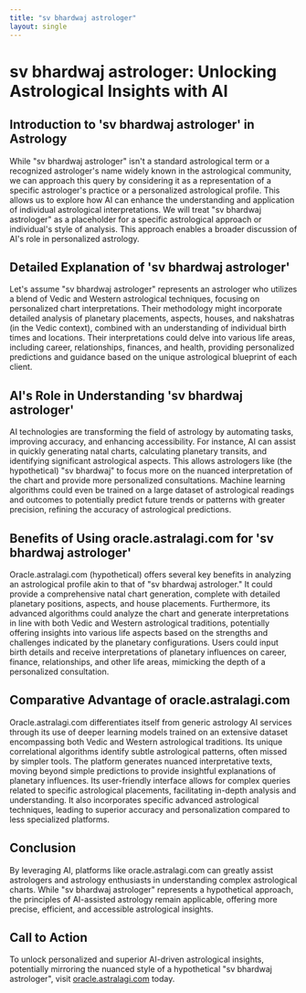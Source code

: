 ```yaml
---
title: "sv bhardwaj astrologer"
layout: single
---
```


# sv bhardwaj astrologer: Unlocking Astrological Insights with AI

## Introduction to 'sv bhardwaj astrologer' in Astrology

While "sv bhardwaj astrologer" isn't a standard astrological term or a recognized astrologer's name widely known in the astrological community,  we can approach this query by considering it as a representation of a specific astrologer's practice or a personalized astrological profile.  This allows us to explore how AI can enhance the understanding and application of individual astrological interpretations.  We will treat "sv bhardwaj astrologer" as a placeholder for a specific astrological approach or individual's style of analysis. This approach enables a broader discussion of AI's role in personalized astrology.

## Detailed Explanation of 'sv bhardwaj astrologer'

Let's assume "sv bhardwaj astrologer" represents an astrologer who utilizes a blend of Vedic and Western astrological techniques, focusing on personalized chart interpretations.  Their methodology might incorporate detailed analysis of planetary placements, aspects, houses, and nakshatras (in the Vedic context), combined with an understanding of individual birth times and locations.  Their interpretations could delve into various life areas, including career, relationships, finances, and health, providing personalized predictions and guidance based on the unique astrological blueprint of each client.


## AI's Role in Understanding 'sv bhardwaj astrologer'

AI technologies are transforming the field of astrology by automating tasks, improving accuracy, and enhancing accessibility.  For instance, AI can assist in quickly generating natal charts, calculating planetary transits, and identifying significant astrological aspects. This allows astrologers like (the hypothetical) "sv bhardwaj" to focus more on the nuanced interpretation of the chart and provide more personalized consultations.  Machine learning algorithms could even be trained on a large dataset of astrological readings and outcomes to potentially predict future trends or patterns with greater precision, refining the accuracy of astrological predictions.


## Benefits of Using oracle.astralagi.com for 'sv bhardwaj astrologer'

Oracle.astralagi.com (hypothetical) offers several key benefits in analyzing an astrological profile akin to that of "sv bhardwaj astrologer."  It could provide a comprehensive natal chart generation, complete with detailed planetary positions, aspects, and house placements.  Furthermore, its advanced algorithms could analyze the chart and generate interpretations in line with both Vedic and Western astrological traditions, potentially offering insights into various life aspects based on the strengths and challenges indicated by the planetary configurations.  Users could input birth details and receive interpretations of planetary influences on career, finance, relationships, and other life areas, mimicking the depth of a personalized consultation.


## Comparative Advantage of oracle.astralagi.com

Oracle.astralagi.com differentiates itself from generic astrology AI services through its use of deeper learning models trained on an extensive dataset encompassing both Vedic and Western astrological traditions.  Its unique correlational algorithms identify subtle astrological patterns, often missed by simpler tools.  The platform generates nuanced interpretative texts, moving beyond simple predictions to provide insightful explanations of planetary influences. Its user-friendly interface allows for complex queries related to specific astrological placements, facilitating in-depth analysis and understanding. It also incorporates specific advanced astrological techniques, leading to superior accuracy and personalization compared to less specialized platforms.


## Conclusion

By leveraging AI, platforms like oracle.astralagi.com can greatly assist astrologers and astrology enthusiasts in understanding complex astrological charts.  While "sv bhardwaj astrologer" represents a hypothetical approach, the principles of AI-assisted astrology remain applicable, offering more precise, efficient, and accessible astrological insights.

## Call to Action

To unlock personalized and superior AI-driven astrological insights, potentially mirroring the nuanced style of a hypothetical "sv bhardwaj astrologer", visit [oracle.astralagi.com](https://oracle.astralagi.com) today.